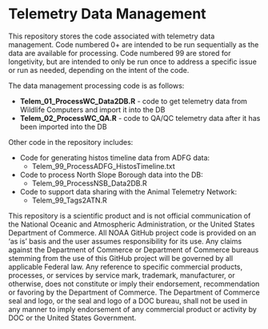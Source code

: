 # Telemetry Data Management

This repository stores the code associated with telemetry data management. Code numbered 0+ are intended to be run sequentially as the data are available for processing. Code numbered 99 are stored for longetivity, but are intended to only be run once to address a specific issue or run as needed, depending on the intent of the code.

The data management processing code is as follows:
* **Telem_01_ProcessWC_Data2DB.R** - code to get telemetry data from Wildlife Computers and import it into the DB
* **Telem_02_ProcessWC_QA.R** - code to QA/QC telemetry data after it has been imported into the DB

Other code in the repository includes:
* Code for generating histos timeline data from ADFG data:
	* Telem_99_ProcessADFG_HistosTimeline.txt
* Code to process North Slope Borough data into the DB:
	* Telem_99_ProcessNSB_Data2DB.R
* Code to support data sharing with the Animal Telemetry Network:
	* Telem_99_Tags2ATN.R
	
This repository is a scientific product and is not official communication of the National Oceanic and Atmospheric Administration, or the United States Department of Commerce. All NOAA GitHub project code is provided on an ‘as is’ basis and the user assumes responsibility for its use. Any claims against the Department of Commerce or Department of Commerce bureaus stemming from the use of this GitHub project will be governed by all applicable Federal law. Any reference to specific commercial products, processes, or services by service mark, trademark, manufacturer, or otherwise, does not constitute or imply their endorsement, recommendation or favoring by the Department of Commerce. The Department of Commerce seal and logo, or the seal and logo of a DOC bureau, shall not be used in any manner to imply endorsement of any commercial product or activity by DOC or the United States Government.